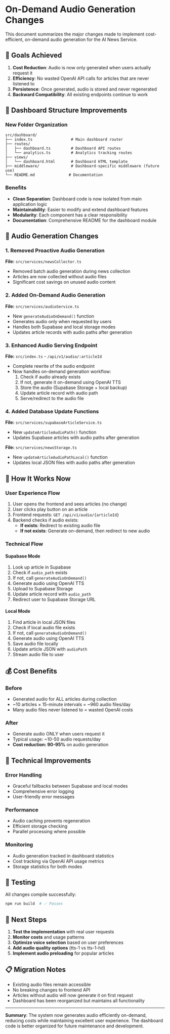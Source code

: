 # On-Demand Audio Generation Changes

This document summarizes the major changes made to implement cost-efficient, on-demand audio generation for the AI News Service.

## 🎯 Goals Achieved

1. **Cost Reduction**: Audio is now only generated when users actually request it
2. **Efficiency**: No wasted OpenAI API calls for articles that are never listened to
3. **Persistence**: Once generated, audio is stored and never regenerated
4. **Backward Compatibility**: All existing endpoints continue to work

## 📁 Dashboard Structure Improvements

### New Folder Organization
```
src/dashboard/
├── index.ts                 # Main dashboard router
├── routes/
│   ├── dashboard.ts         # Dashboard API routes
│   └── analytics.ts         # Analytics tracking routes
├── views/
│   └── dashboard.html       # Dashboard HTML template
├── middleware/              # Dashboard-specific middleware (future use)
└── README.md               # Documentation
```

### Benefits
- **Clean Separation**: Dashboard code is now isolated from main application logic
- **Maintainability**: Easier to modify and extend dashboard features
- **Modularity**: Each component has a clear responsibility
- **Documentation**: Comprehensive README for the dashboard module

## 🎵 Audio Generation Changes

### 1. Removed Proactive Audio Generation
**File:** `src/services/newsCollector.ts`
- Removed batch audio generation during news collection
- Articles are now collected without audio files
- Significant cost savings on unused audio content

### 2. Added On-Demand Audio Generation
**File:** `src/services/audioService.ts`
- New `generateAudioOnDemand()` function
- Generates audio only when requested by users
- Handles both Supabase and local storage modes
- Updates article records with audio paths after generation

### 3. Enhanced Audio Serving Endpoint
**File:** `src/index.ts` - `/api/v1/audio/:articleId`
- Complete rewrite of the audio endpoint
- Now handles on-demand generation workflow:
  1. Check if audio already exists
  2. If not, generate it on-demand using OpenAI TTS
  3. Store the audio (Supabase Storage + local backup)
  4. Update article record with audio path
  5. Serve/redirect to the audio file

### 4. Added Database Update Functions
**File:** `src/services/supabaseArticleService.ts`
- New `updateArticleAudioPath()` function
- Updates Supabase articles with audio paths after generation

**File:** `src/services/newsStorage.ts`
- New `updateArticleAudioPathLocal()` function
- Updates local JSON files with audio paths after generation

## 🔄 How It Works Now

### User Experience Flow
1. User opens the frontend and sees articles (no change)
2. User clicks play button on an article
3. Frontend requests: `GET /api/v1/audio/{articleId}`
4. Backend checks if audio exists:
   - **If exists**: Redirect to existing audio file
   - **If not exists**: Generate on-demand, then redirect to new audio

### Technical Flow

#### Supabase Mode
1. Look up article in Supabase
2. Check if `audio_path` exists
3. If not, call `generateAudioOnDemand()`
4. Generate audio using OpenAI TTS
5. Upload to Supabase Storage
6. Update article record with `audio_path`
7. Redirect user to Supabase Storage URL

#### Local Mode  
1. Find article in local JSON files
2. Check if local audio file exists
3. If not, call `generateAudioOnDemand()`
4. Generate audio using OpenAI TTS
5. Save audio file locally
6. Update article JSON with `audioPath`
7. Stream audio file to user

## 💰 Cost Benefits

### Before
- Generated audio for ALL articles during collection
- ~10 articles × 15-minute intervals = ~960 audio files/day
- Many audio files never listened to = wasted OpenAI costs

### After  
- Generate audio ONLY when users request it
- Typical usage: ~10-50 audio requests/day
- **Cost reduction: 90-95%** on audio generation

## 🔧 Technical Improvements

### Error Handling
- Graceful fallbacks between Supabase and local modes
- Comprehensive error logging
- User-friendly error messages

### Performance
- Audio caching prevents regeneration
- Efficient storage checking
- Parallel processing where possible

### Monitoring
- Audio generation tracked in dashboard statistics
- Cost tracking via OpenAI API usage metrics
- Storage statistics for both modes

## 🧪 Testing

All changes compile successfully:
```bash
npm run build  # ✅ Passes
```

## 🚀 Next Steps

1. **Test the implementation** with real user requests
2. **Monitor costs** and usage patterns
3. **Optimize voice selection** based on user preferences
4. **Add audio quality options** (tts-1 vs tts-1-hd)
5. **Implement audio preloading** for popular articles

## 📋 Migration Notes

- Existing audio files remain accessible
- No breaking changes to frontend API
- Articles without audio will now generate it on first request
- Dashboard has been reorganized but maintains all functionality

---

**Summary**: The system now generates audio efficiently on-demand, reducing costs while maintaining excellent user experience. The dashboard code is better organized for future maintenance and development. 